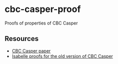 # cbc-casper-proof
Proofs of properties of CBC Casper

## Resources
- [CBC Casper paper](https://github.com/cbc-casper/cbc-casper-paper)
- [Isabelle proofs for the old version of CBC Casper](https://github.com/pirapira/cbc_casper)
